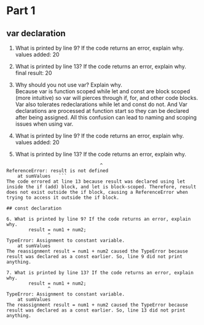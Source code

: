 # Part 1

## var declaration 

1. What is printed by line 9? If the code returns an error, explain why.   
values added:  20

2. What is printed by line 13? If the code returns an error, explain why.   
final result:  20

3. Why should you not use var? Explain why.   
Because var is function scoped while let and const are block scoped (more intuitive) so var will pierces through if, for, and other code blocks. Var also tolerates redeclarations while let and const do not. And Var declarations are processed at function start so they can be declared after being assigned. All this confusion can lead to naming and scoping issues when using var. 

4. What is printed by line 9? If the code returns an error, explain why.   
values added:  20

5. What is printed by line 13? If the code returns an error, explain why.   
```console.log('final result: ', result); //here  
                                  ^      
ReferenceError: result is not defined    
    at sumValues   ```
The code errored at line 13 because result was declared using let inside the if (add) block, and let is block-scoped. Therefore, result does not exist outside the if block, causing a ReferenceError when trying to access it outside the if block.

## const declaration

6. What is printed by line 9? If the code returns an error, explain why.   
        result = num1 + num2;  
               ^  
TypeError: Assignment to constant variable.  
    at sumValues   
The reassignment result = num1 + num2 caused the TypeError because result was declared as a const earlier. So, line 9 did not print anything.

7. What is printed by line 13? If the code returns an error, explain why.   
        result = num1 + num2;  
               ^  
TypeError: Assignment to constant variable.  
    at sumValues   
The reassignment result = num1 + num2 caused the TypeError because result was declared as a const earlier. So, line 13 did not print anything.


